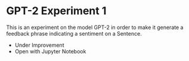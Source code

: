 ﻿# GPT-2 Experiment 1

This is an experiment on the model GPT-2 in order to make it generate a feedback phrase indicating a sentiment on a Sentence.

- Under Improvement
- Open with Jupyter Notebook

